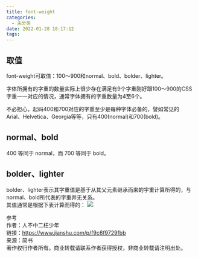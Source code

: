 ```yaml
---
title: font-weight
categories:
  - 未分类
date: 2022-01-28 18:17:12
tags:
---
```

## 取值
font-weight可取值：100～900和normal、bold、bolder、lighter。

字体所拥有的字重的数量实际上很少存在满足有9个字重刚好跟100～900的CSS字重一一对应的情况，通常字体拥有的字重数量为4至6个。

不必担心，起码400和700对应的字重至少是每种字体必备的，譬如常见的 Arial、Helvetica、Georgia等等，只有400(normal)和700(bold)。


## normal、bold
400 等同于 normal，而 700 等同于 bold。

## bolder、lighter
bolder、lighter表示其字重值是基于从其父元素继承而来的字重计算所得的，与normal、bold所代表的字重并无关系。  
其值通常是根据下表计算而得的：
![](https://upload-images.jianshu.io/upload_images/3638693-76f32093152c82ff.png?imageMogr2/auto-orient/strip|imageView2/2/w/929/format/webp)

参考  
作者：人不中二枉少年  
链接：https://www.jianshu.com/p/f9c6f9729fbb  
来源：简书  
著作权归作者所有。商业转载请联系作者获得授权，非商业转载请注明出处。
